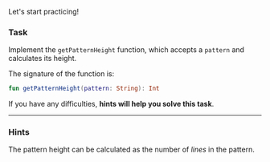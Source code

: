 Let's start practicing!

### Task

Implement the `getPatternHeight` function, which accepts a `pattern` and calculates its height.

<div class="hint" title="Click me to see the new signature of the getPatternHeight function">

The signature of the function is:
```kotlin
fun getPatternHeight(pattern: String): Int
```
</div>

If you have any difficulties, **hints will help you solve this task**.

----

### Hints

<div class="hint" title="Click me to find a hint about the pattern height calculation">

The pattern height can be calculated as the number of _lines_ in the pattern.
</div>
